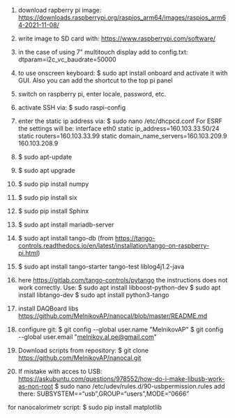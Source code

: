 1. download rapberry pi image: https://downloads.raspberrypi.org/raspios_arm64/images/raspios_arm64-2021-11-08/
2. write image to SD card with: https://www.raspberrypi.com/software/
3. in the case of using 7" multitouch display add to config.txt: dtparam=i2c_vc_baudrate=50000
4. to use onscreen keyboard: $ sudo apt install onboard
and activate it with GUI. Also you can add the shortcut to the top pi panel
5. switch on raspberry pi, enter locale, password, etc.
6. activate SSH via: $ sudo raspi-config
7. enter the static ip address via: $ sudo nano /etc/dhcpcd.conf
For ESRF the settings will be: 
interface eth0
static ip_address=160.103.33.50/24
static routers=160.103.33.99
static domain_name_servers=160.103.209.9 160.103.208.9
8. $ sudo apt-update
9. $ sudo apt upgrade
10. $ sudo pip install numpy
11. $ sudo pip install six
12. $ sudo pip install Sphinx
13. $ sudo apt install mariadb-server
14. $ sudo apt install tango-db (from https://tango-controls.readthedocs.io/en/latest/installation/tango-on-raspberry-pi.html)
15. $ sudo apt install tango-starter tango-test liblog4j1.2-java
16. here https://gitlab.com/tango-controls/pytango the instructions does not work correctly. Use:
$ sudo apt install libboost-python-dev
$ sudo apt install libtango-dev
$ sudo apt install python3-tango

17. install DAQBoard libs https://github.com/MelnikovAP/nanocal/blob/master/README.md
18. configure git:
$ git config --global user.name "MelnikovAP"
$ git config --global user.email "melnikov.al.pe@gmail.com"
19. Download scripts from repository:
$ git clone https://github.com/MelnikovAP/nanocal.git
18. If mistake with acces to USB:
https://askubuntu.com/questions/978552/how-do-i-make-libusb-work-as-non-root
$ sudo nano /etc/udev/rules.d/90-usbpermission.rules
add there: SUBSYSTEM==“usb”,GROUP=“users”,MODE=“0666”


for nanocalorimetr script:
$ sudo pip install matplotlib

